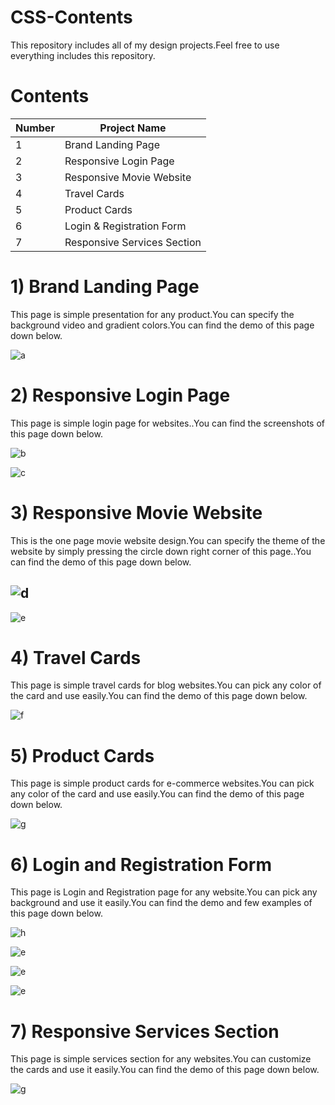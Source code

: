 # CSS-Contents
This repository includes all of my design projects.Feel free to use everything includes this repository.

# Contents


| Number | Project Name                  |
| ---    | ---                           |
| 1      | Brand Landing Page            |
| 2      | Responsive Login Page         |
| 3      | Responsive Movie Website      |
| 4      | Travel Cards                  |
| 5      | Product Cards                 |
| 6      | Login & Registration Form     |
| 7      | Responsive Services Section   |

# 1) Brand Landing Page
This page is simple presentation for any product.You can specify the background video and gradient colors.You can find the demo of this page down below.

![a](readmeContents/brandgif.gif)


# 2) Responsive Login Page
This page is simple login page for websites..You can find the screenshots of this page down below.

![b](readmeContents/LoginPage.PNG)

![c](readmeContents/loginpageResponsive.PNG)



# 3) Responsive Movie Website
This is the one page movie website design.You can specify the theme of the website by simply pressing the circle down right corner of this page..You can find the demo of this page down below.

![d](readmeContents/moviegif.gif)
---
![e](readmeContents/movieResponsiveGif.gif)


# 4) Travel Cards
This page is simple travel cards for blog websites.You can pick any color of the card and use easily.You can find the demo of this page down below.

![f](readmeContents/travelgif.gif)


# 5) Product Cards
This page is simple product cards for e-commerce websites.You can pick any color of the card and use easily.You can find the demo of this page down below.

![g](readmeContents/productCardGif.gif)


# 6) Login and Registration Form
This page is Login and Registration page for any website.You can pick any background and use it easily.You can find the demo and few examples of this page down below.

![h](readmeContents/loginRegistrationgif.gif)

![e](readmeContents/loginRegistration1.PNG)

![e](readmeContents/loginRegistration2.PNG)

![e](readmeContents/loginRegistration3.PNG)


# 7) Responsive Services Section
This page is simple services section for any websites.You can customize the cards and use it easily.You can find the demo of this page down below.

![g](readmeContents/servicesgif.gif)















